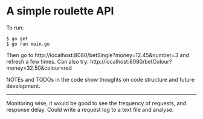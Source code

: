 # A simple roulette API

To run:

```
$ go get  
$ go run main.go
```

Then go to http://localhost:8080/betSingle?money=12.45&number=3 and refresh a few times. Can also try: http://localhost:8080/betColour?money=32.50&colour=red


NOTEs and TODOs in the code show thoughts on code structure and future development. 

---
Monitoring wise, it would be good to see the frequency of requests, and response delay. Could write a request log to a text file and analyse.
